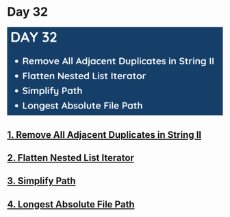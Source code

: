 # Day 32

![](../images/day32.png)

## [1. Remove All Adjacent Duplicates in String II](1209.%20Remove%20All%20Adjacent%20Duplicates%20in%20String%20II.md)

## [2. Flatten Nested List Iterator](341.%20Flatten%20Nested%20List%20Iterator.md)

## [3. Simplify Path]()

## [4. Longest Absolute File Path]()